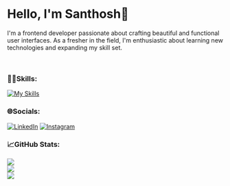 
# Hello, I'm Santhosh👋


<p>I'm a frontend developer passionate about crafting beautiful and functional user interfaces. As a fresher in the field, I'm enthusiastic about learning new technologies and expanding my skill set.</p>
<br/>

### 🧑‍💻Skills:

[![My Skills](https://skillicons.dev/icons?i=html,css,js,bootstrap,react)](https://skillicons.dev)



### 🌐Socials:
[![LinkedIn](https://img.shields.io/badge/LinkedIn-%230077B5.svg?logo=linkedin&logoColor=white)](https://www.linkedin.com/in/santhosh-m-07a376267?utm_source=share&utm_campaign=share_via&utm_content=profile&utm_medium=android_app) [![Instagram](https://img.shields.io/badge/Instagram-%23E4405F.svg?logo=Instagram&logoColor=white)](https://www.instagram.com/imsantho.sh?igsh=bXkyeWdqZTFpa3U3) 

### 📈GitHub Stats:
![](https://github-readme-stats.vercel.app/api?username=imsanthosh7&theme=dark&hide_border=false&include_all_commits=false&count_private=false)<br/>
![](https://github-readme-streak-stats.herokuapp.com/?user=imsanthosh7&theme=dark&hide_border=false)<br/>
![](https://github-readme-stats.vercel.app/api/top-langs/?username=imsanthosh7&theme=dark&hide_border=false&include_all_commits=false&count_private=false&layout=compact)




